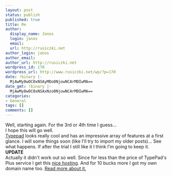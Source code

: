 ```yaml
---
layout: post
status: publish
published: true
title: Re
author:
  display_name: Janos
  login: janos
  email: 
  url: http://rusiczki.net
author_login: janos
author_email: 
author_url: http://rusiczki.net
wordpress_id: 170
wordpress_url: http://www.rusiczki.net/wp/?p=170
date: !binary |-
  MjAwMy0wOC0xNSAyMDo0NjowNCArMDIwMA==
date_gmt: !binary |-
  MjAwMy0wOC0xNSAxNzo0NjowNCArMDIwMA==
categories:
- General
tags: []
comments: []
---
```

<p>Well, starting again. For the 3rd or 4th time I guess...<br />
I hope this will go well.<br />
<a href="http://www.typepad.com">Typepad</a> looks really cool and has an impressive array of features at a first glance. I will some things soon (like I'll try to import my older posts)... See what happens. If after the trial I still like it I think I'm going to keep it.<br />
<b>UPDATE</b><br />
Actually it didn't work out so well. Since for less than the price of TypePad's Plus service I get this <a href="http://www.totalchoicehosting.com" title="Total Choice Hosting">nice hosting</a>. And for 10 bucks more I got my own domain name too. <a href="http://www.rusiczki.net/blog/archives/2003/09/21/restarting_again">Read more about it.</a></p>
